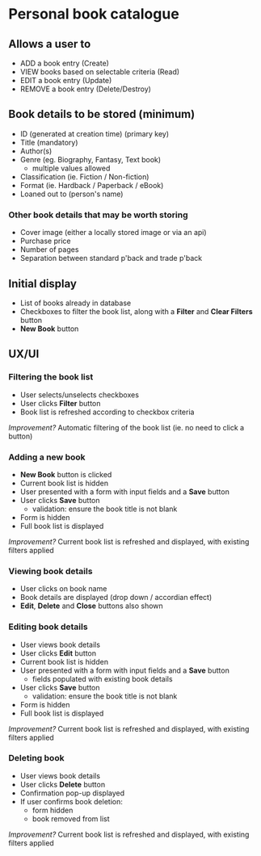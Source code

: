 # Personal book catalogue

## Allows a user to
- ADD a book entry (Create)
- VIEW books based on selectable criteria (Read)
- EDIT a book entry (Update)
- REMOVE a book entry (Delete/Destroy)

## Book details to be stored (minimum)
- ID (generated at creation time) (primary key)
- Title (mandatory)
- Author(s)
- Genre (eg. Biography, Fantasy, Text book)
  - multiple values allowed
- Classification (ie. Fiction / Non-fiction)
- Format (ie. Hardback / Paperback / eBook)
- Loaned out to (person's name)

### Other book details that may be worth storing
- Cover image (either a locally stored image or via an api)
- Purchase price
- Number of pages
- Separation between standard p'back and trade p'back

## Initial display
- List of books already in database
- Checkboxes to filter the book list, along with a **Filter** and **Clear Filters** button
- **New Book** button

## UX/UI

### Filtering the book list
- User selects/unselects checkboxes
- User clicks **Filter** button
- Book list is refreshed according to checkbox criteria

*Improvement?* Automatic filtering of the book list (ie. no need to click a button)

### Adding a new book
- **New Book** button is clicked
- Current book list is hidden
- User presented with a form with input fields and a **Save** button
- User clicks **Save** button
  - validation: ensure the book title is not blank
- Form is hidden
- Full book list is displayed

*Improvement?* Current book list is refreshed and displayed, with existing filters applied

### Viewing book details
- User clicks on book name
- Book details are displayed (drop down / accordian effect)
- **Edit**, **Delete** and **Close** buttons also shown

### Editing book details
- User views book details
- User clicks **Edit** button
- Current book list is hidden
- User presented with a form with input fields and a **Save** button
  - fields populated with existing book details
- User clicks **Save** button
  - validation: ensure the book title is not blank
- Form is hidden
- Full book list is displayed

*Improvement?* Current book list is refreshed and displayed, with existing filters applied

### Deleting book
- User views book details
- User clicks **Delete** button
- Confirmation pop-up displayed
- If user confirms book deletion:
  - form hidden
  - book removed from list

*Improvement?* Current book list is refreshed and displayed, with existing filters applied
